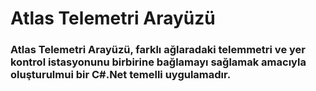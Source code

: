 <h1>Atlas Telemetri Arayüzü</h1>
<h3>Atlas Telemetri Arayüzü, farklı ağlaradaki telemmetri ve yer kontrol istasyonunu birbirine bağlamayı sağlamak amacıyla oluşturulmui bir C#.Net temelli uygulamadır.</h3>
